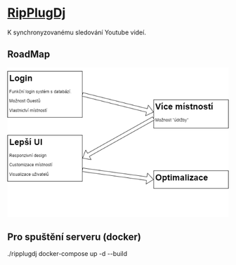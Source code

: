 # [RipPlugDj](https://test.starraria.eu) 
K synchronyzovanému sledování Youtube videí.
## RoadMap
![Roadmap Image](https://github.com/ladaliska/RipPlugDj/blob/main/roadmap.png)
## Pro spuštění serveru (docker)
./ripplugdj docker-compose up -d --build

